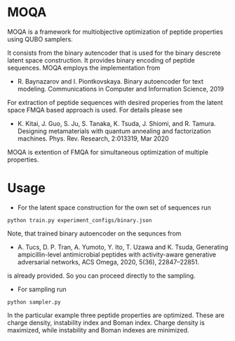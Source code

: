 # MOQA

MOQA is a framework for multiobjective optimization of peptide properties using QUBO samplers.

It consists from the binary autencoder that is used for the binary descrete latent space construction. It provides binary encoding of peptide sequences.
MOQA employs the implementation from

* R. Baynazarov and I. Piontkovskaya. Binary autoencoder for text modeling. Communications in Computer and Information Science, 2019

For extraction of peptide sequences with desired properies from the latent space FMQA based approach is used. For details please see 

* K. Kitai, J. Guo, S. Ju, S. Tanaka, K. Tsuda, J. Shiomi, and R. Tamura. Designing metamaterials with quantum annealing and factorization machines. Phys. Rev. Research, 2:013319, Mar 2020

MOQA is extention of FMQA for simultaneous optimization of multiple properties.

# Usage

* For the latent space construction for the own set of sequences run

```
python train.py experiment_configs/binary.json
```

Note, that trained binary autoencoder on the sequnces from

* A. Tucs, D. P. Tran, A. Yumoto, Y. Ito, T. Uzawa and K. Tsuda, Generating ampicillin-level antimicrobial peptides with activity-aware generative adversarial networks, ACS Omega, 2020, 5(36), 22847–22851.

is already provided. So you can proceed directly to the sampling.

* For sampling run

```
python sampler.py
```

In the particular example three peptide properties are optimized. These are charge density, instability index and Boman index. Charge density is maximized, while instability and Boman indexes are minimized.
